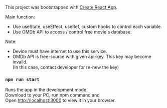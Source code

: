 This project was bootstrapped with [Create React App](https://github.com/facebook/create-react-app).

Main function:
- Use useState, useEffect, useRef, custom hooks to control each variable.
- Use OMDb API to access / control free movie's database.

Note:
- Device must have internet to use this service.
- OMDb API is free-source with given api-key. This key may become invaild.\
  (In this case, contact developer for re-new the key)

### `npm run start`

Runs the app in the development mode.\
Download to your PC, run npm command and\
Open [http://localhost:3000](http://localhost:3000) to view it in your browser.
